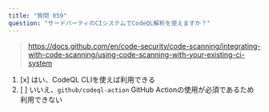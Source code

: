 ```yaml
---
title: "質問 059"
question: "サードパーティのCIシステムでCodeQL解析を使えますか？"
---
```


> https://docs.github.com/en/code-security/code-scanning/integrating-with-code-scanning/using-code-scanning-with-your-existing-ci-system
1. [x] はい、CodeQL CLIを使えば利用できる
1. [ ] いいえ、`github/codeql-action` GitHub Actionの使用が必須であるため利用できない